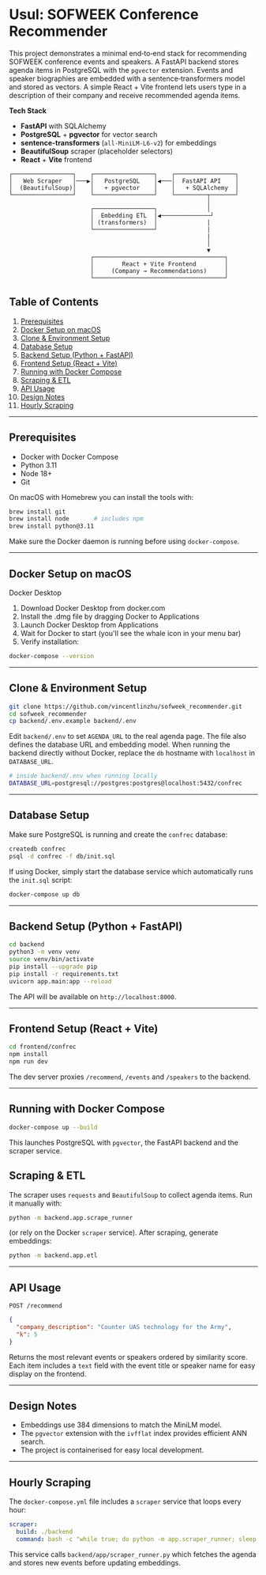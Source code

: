 # Usul: SOFWEEK Conference Recommender

This project demonstrates a minimal end‑to‑end stack for recommending SOFWEEK conference events and speakers. A FastAPI backend stores agenda items in PostgreSQL with the `pgvector` extension. Events and speaker biographies are embedded with a sentence‑transformers model and stored as vectors. A simple React + Vite frontend lets users type in a description of their company and receive recommended agenda items.

**Tech Stack**

- **FastAPI** with SQLAlchemy
- **PostgreSQL** + **pgvector** for vector search
- **sentence-transformers** (`all-MiniLM-L6-v2`) for embeddings
- **BeautifulSoup** scraper (placeholder selectors)
- **React** + **Vite** frontend

```
┌─────────────────┐    ┌─────────────────┐    ┌─────────────────┐
│   Web Scraper   │───▶│   PostgreSQL    │◀───│  FastAPI API    │
│  (BeautifulSoup)│    │   + pgvector    │    │   + SQLAlchemy  │
└─────────────────┘    └─────────────────┘    └─────────┬───────┘
                                                        │
                       ┌─────────────────┐              │
                       │  Embedding ETL  │◀──────────────┘
                       │ (transformers)  │              |
                       └─────────────────┘              |
                                                        |   
                                                        │
                                                        ▼
                       ┌─────────────────────────────────────┐
                       │        React + Vite Frontend        │
                       │     (Company → Recommendations)     │
                       └─────────────────────────────────────┘
```

## Table of Contents
1. [Prerequisites](#prerequisites)
2. [Docker Setup on macOS](#docker-setup-on-macos)
3. [Clone & Environment Setup](#clone--environment-setup)
4. [Database Setup](#database-setup)
5. [Backend Setup (Python + FastAPI)](#backend-setup-python--fastapi)
6. [Frontend Setup (React + Vite)](#frontend-setup-react--vite)
7. [Running with Docker Compose](#running-with-docker-compose)
8. [Scraping & ETL](#scraping--etl)
9. [API Usage](#api-usage)
10. [Design Notes](#design-notes)
11. [Hourly Scraping](#hourly-scraping)

---

## Prerequisites
- Docker with Docker Compose
- Python 3.11
- Node 18+
- Git

On macOS with Homebrew you can install the tools with:
```bash
brew install git
brew install node       # includes npm
brew install python@3.11
```
Make sure the Docker daemon is running before using `docker-compose`.

---

## Docker Setup on macOS
Docker Desktop

1. Download Docker Desktop from docker.com
2. Install the .dmg file by dragging Docker to Applications
3. Launch Docker Desktop from Applications
4. Wait for Docker to start (you'll see the whale icon in your menu bar)
5. Verify installation:
```bash
docker-compose --version
```

---

## Clone & Environment Setup
```bash
git clone https://github.com/vincentlinzhu/sofweek_recommender.git
cd sofweek_recommender
cp backend/.env.example backend/.env
```

Edit `backend/.env` to set `AGENDA_URL` to the real agenda page. The file also
defines the database URL and embedding model. When running the backend directly
without Docker, replace the `db` hostname with `localhost` in `DATABASE_URL`.

```bash
# inside backend/.env when running locally
DATABASE_URL=postgresql://postgres:postgres@localhost:5432/confrec
```

---

## Database Setup

Make sure PostgreSQL is running and create the `confrec` database:

```bash
createdb confrec
psql -d confrec -f db/init.sql
```

If using Docker, simply start the database service which automatically runs the
`init.sql` script:

```bash
docker-compose up db
```

---

## Backend Setup (Python + FastAPI)

```bash
cd backend
python3 -m venv venv
source venv/bin/activate
pip install --upgrade pip
pip install -r requirements.txt
uvicorn app.main:app --reload
```
The API will be available on `http://localhost:8000`.

---

## Frontend Setup (React + Vite)
```bash
cd frontend/confrec
npm install
npm run dev
```
The dev server proxies `/recommend`, `/events` and `/speakers` to the backend.

---

## Running with Docker Compose
```bash
docker-compose up --build
```
This launches PostgreSQL with `pgvector`, the FastAPI backend and the scraper service.

## Scraping & ETL
The scraper uses `requests` and `BeautifulSoup` to collect agenda items. Run it manually with:
```bash
python -m backend.app.scrape_runner
```
(or rely on the Docker `scraper` service). After scraping, generate embeddings:
```bash
python -m backend.app.etl
```

---

## API Usage
`POST /recommend`
```json
{
  "company_description": "Counter UAS technology for the Army",
  "k": 5
}
```

Returns the most relevant events or speakers ordered by similarity score.
Each item includes a `text` field with the event title or speaker name for easy display on the frontend.


---

## Design Notes

- Embeddings use 384 dimensions to match the MiniLM model.
- The `pgvector` extension with the `ivfflat` index provides efficient ANN search.
- The project is containerised for easy local development.

---

## Hourly Scraping

The `docker-compose.yml` file includes a `scraper` service that loops every hour:

```yaml
scraper:
  build: ./backend
  command: bash -c "while true; do python -m app.scraper_runner; sleep 3600; done"
```

This service calls `backend/app/scraper_runner.py` which fetches the agenda and stores new events before updating embeddings.
